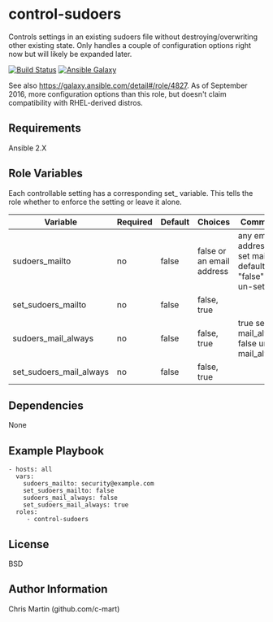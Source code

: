 control-sudoers
=========

Controls settings in an existing sudoers file without destroying/overwriting other existing state. Only handles a couple of configuration options right now but will likely be expanded later.

[![Build Status](https://travis-ci.org/CyVerse-Ansible/ansible-control-sudoers.svg?branch=master)](https://travis-ci.org/CyVerse-Ansible/ansible-control-sudoers)
[![Ansible Galaxy](http://img.shields.io/badge/ansible--galaxy-ansible-control-sudoers-blue.svg)](https://galaxy.ansible.com/CyVerse-Ansible/ansible-control-sudoers/)

See also https://galaxy.ansible.com/detail#/role/4827. As of September 2016, more configuration options than this role, but doesn't claim compatibility with RHEL-derived distros.

Requirements
------------

Ansible 2.X

Role Variables
--------------

Each controllable setting has a corresponding set_ variable. This tells the role whether to enforce the setting or leave it alone.

| Variable                | Required | Default | Choices                   | Comments                                                          |
|-------------------------|----------|---------|---------------------------|-------------------------------------------------------------------|
| sudoers_mailto          | no       | false   | false or an email address | any email address will set mailto default, "false" will un-set it |
| set_sudoers_mailto      | no       | false   | false, true               |                                                                   |
| sudoers_mail_always     | no       | false   | false, true               | true sets mail_always, false unsets mail_always                   |
| set_sudoers_mail_always | no       | false   | false, true               |                                                                   |

Dependencies
------------

None

Example Playbook
----------------

    - hosts: all
      vars:
        sudoers_mailto: security@example.com
        set_sudoers_mailto: false
        sudoers_mail_always: false
        set_sudoers_mail_always: true
      roles:
         - control-sudoers

License
-------

BSD

Author Information
------------------

Chris Martin (github.com/c-mart)
